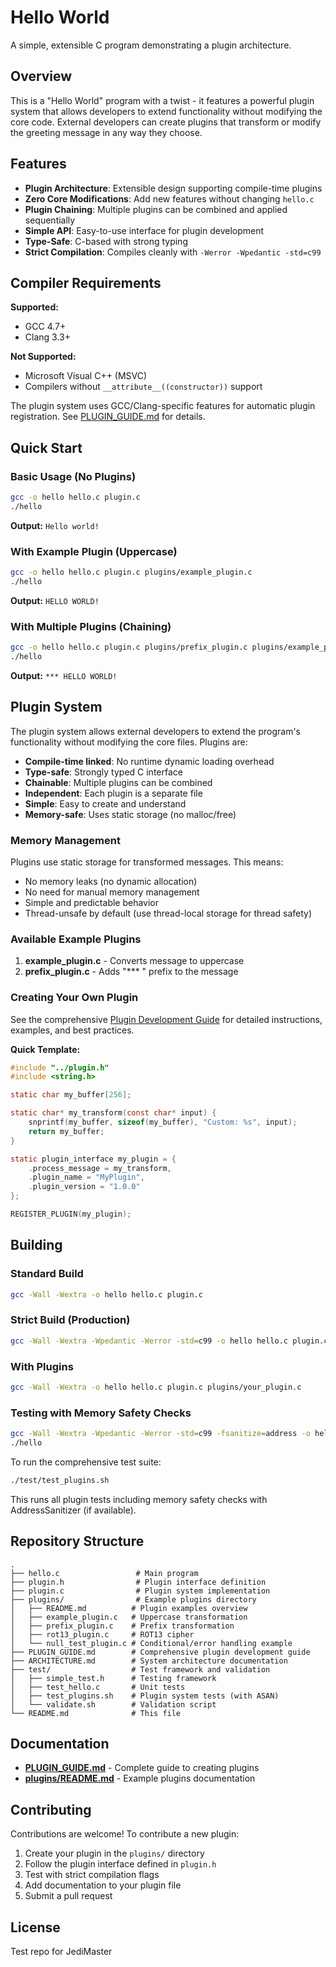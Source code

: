 # Hello World

A simple, extensible C program demonstrating a plugin architecture.

## Overview

This is a "Hello World" program with a twist - it features a powerful plugin system that allows developers to extend functionality without modifying the core code. External developers can create plugins that transform or modify the greeting message in any way they choose.

## Features

- **Plugin Architecture**: Extensible design supporting compile-time plugins
- **Zero Core Modifications**: Add new features without changing `hello.c`
- **Plugin Chaining**: Multiple plugins can be combined and applied sequentially
- **Simple API**: Easy-to-use interface for plugin development
- **Type-Safe**: C-based with strong typing
- **Strict Compilation**: Compiles cleanly with `-Werror -Wpedantic -std=c99`

## Compiler Requirements

**Supported:**
- GCC 4.7+ 
- Clang 3.3+

**Not Supported:**
- Microsoft Visual C++ (MSVC)
- Compilers without `__attribute__((constructor))` support

The plugin system uses GCC/Clang-specific features for automatic plugin registration. See [PLUGIN_GUIDE.md](PLUGIN_GUIDE.md) for details.

## Quick Start

### Basic Usage (No Plugins)

```bash
gcc -o hello hello.c plugin.c
./hello
```

**Output:** `Hello world!`

### With Example Plugin (Uppercase)

```bash
gcc -o hello hello.c plugin.c plugins/example_plugin.c
./hello
```

**Output:** `HELLO WORLD!`

### With Multiple Plugins (Chaining)

```bash
gcc -o hello hello.c plugin.c plugins/prefix_plugin.c plugins/example_plugin.c
./hello
```

**Output:** `*** HELLO WORLD!`

## Plugin System

The plugin system allows external developers to extend the program's functionality without modifying the core files. Plugins are:

- **Compile-time linked**: No runtime dynamic loading overhead
- **Type-safe**: Strongly typed C interface
- **Chainable**: Multiple plugins can be combined
- **Independent**: Each plugin is a separate file
- **Simple**: Easy to create and understand
- **Memory-safe**: Uses static storage (no malloc/free)

### Memory Management

Plugins use static storage for transformed messages. This means:
- No memory leaks (no dynamic allocation)
- No need for manual memory management
- Simple and predictable behavior
- Thread-unsafe by default (use thread-local storage for thread safety)

### Available Example Plugins

1. **example_plugin.c** - Converts message to uppercase
2. **prefix_plugin.c** - Adds "*** " prefix to the message

### Creating Your Own Plugin

See the comprehensive [Plugin Development Guide](PLUGIN_GUIDE.md) for detailed instructions, examples, and best practices.

**Quick Template:**

```c
#include "../plugin.h"
#include <string.h>

static char my_buffer[256];

static char* my_transform(const char* input) {
    snprintf(my_buffer, sizeof(my_buffer), "Custom: %s", input);
    return my_buffer;
}

static plugin_interface my_plugin = {
    .process_message = my_transform,
    .plugin_name = "MyPlugin",
    .plugin_version = "1.0.0"
};

REGISTER_PLUGIN(my_plugin);
```

## Building

### Standard Build

```bash
gcc -Wall -Wextra -o hello hello.c plugin.c
```

### Strict Build (Production)

```bash
gcc -Wall -Wextra -Wpedantic -Werror -std=c99 -o hello hello.c plugin.c
```

### With Plugins

```bash
gcc -Wall -Wextra -o hello hello.c plugin.c plugins/your_plugin.c
```

### Testing with Memory Safety Checks

```bash
gcc -Wall -Wextra -Wpedantic -Werror -std=c99 -fsanitize=address -o hello hello.c plugin.c plugins/your_plugin.c
./hello
```

To run the comprehensive test suite:

```bash
./test/test_plugins.sh
```

This runs all plugin tests including memory safety checks with AddressSanitizer (if available).

## Repository Structure

```
.
├── hello.c                 # Main program
├── plugin.h                # Plugin interface definition
├── plugin.c                # Plugin system implementation
├── plugins/                # Example plugins directory
│   ├── README.md          # Plugin examples overview
│   ├── example_plugin.c   # Uppercase transformation
│   ├── prefix_plugin.c    # Prefix transformation
│   ├── rot13_plugin.c     # ROT13 cipher
│   └── null_test_plugin.c # Conditional/error handling example
├── PLUGIN_GUIDE.md        # Comprehensive plugin development guide
├── ARCHITECTURE.md        # System architecture documentation
├── test/                  # Test framework and validation
│   ├── simple_test.h      # Testing framework
│   ├── test_hello.c       # Unit tests
│   ├── test_plugins.sh    # Plugin system tests (with ASAN)
│   └── validate.sh        # Validation script
└── README.md              # This file
```

## Documentation

- **[PLUGIN_GUIDE.md](PLUGIN_GUIDE.md)** - Complete guide to creating plugins
- **[plugins/README.md](plugins/README.md)** - Example plugins documentation

## Contributing

Contributions are welcome! To contribute a new plugin:

1. Create your plugin in the `plugins/` directory
2. Follow the plugin interface defined in `plugin.h`
3. Test with strict compilation flags
4. Add documentation to your plugin file
5. Submit a pull request

## License

Test repo for JediMaster